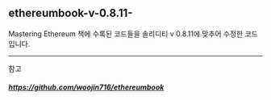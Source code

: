 ## ethereumbook-v-0.8.11-

Mastering Ethereum 책에 수록된 코드들을 솔리디티 v 0.8.11에 맞추어 수정한 코드입니다. 

---

참고
##### https://github.com/woojin716/ethereumbook